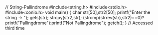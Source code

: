 // String-Pallindrome
#include<string.h>
#include<stdio.h>
#include<conio.h>
void main()
{
char str[50],str2[50];
printf("Enter the string -> ");
gets(str);
strcpy(str2,str);
(strcmp(strrev(str),str2)==0)?printf("Pallingdrome"):printf("Not Pallingdrome");
getch();
}
// Accessed third time
